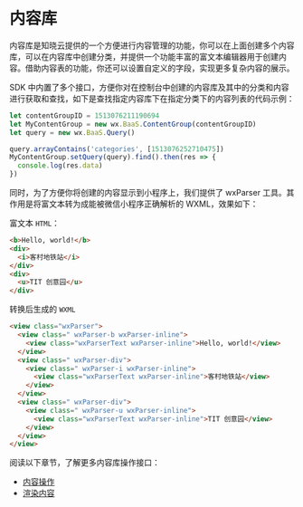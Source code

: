 <!-- ex_nonav -->

# 内容库

内容库是知晓云提供的一个方便进行内容管理的功能，你可以在上面创建多个内容库，可以在内容库中创建分类，并提供一个功能丰富的富文本编辑器用于创建内容。借助内容表的功能，你还可以设置自定义的字段，实现更多复杂内容的展示。

SDK 中内置了多个接口，方便你对在控制台中创建的内容库及其中的分类和内容进行获取和查找，如下是查找指定内容库下在指定分类下的内容列表的代码示例：

```js
let contentGroupID = 1513076211190694
let MyContentGroup = new wx.BaaS.ContentGroup(contentGroupID)
let query = new wx.BaaS.Query()

query.arrayContains('categories', [1513076252710475])
MyContentGroup.setQuery(query).find().then(res => {
  console.log(res.data)
})
```

同时，为了方便你将创建的内容显示到小程序上，我们提供了 wxParser 工具。其作用是将富文本转为成能被微信小程序正确解析的 WXML，效果如下：

富文本 `HTML`：

```html
<b>Hello, world!</b>
<div>
  <i>客村地铁站</i>
</div>
<div>
  <u>TIT 创意园</u>
</div>
```

转换后生成的 `WXML`

```html
<view class="wxParser">
  <view class=" wxParser-b wxParser-inline">
    <view class="wxParserText wxParser-inline">Hello, world!</view>
  </view>
  <view class=" wxParser-div">
    <view class=" wxParser-i wxParser-inline">
      <view class="wxParserText wxParser-inline">客村地铁站</view>
    </view>
  </view>
  <view class=" wxParser-div">
    <view class=" wxParser-u wxParser-inline">
      <view class="wxParserText wxParser-inline">TIT 创意园</view>
    </view>
  </view>
</view>
```

阅读以下章节，了解更多内容库操作接口：

* [内容操作](./operate.md)
* [渲染内容](./render.md)